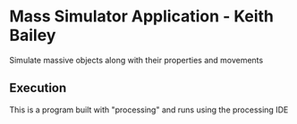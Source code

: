 # Mass Simulator Application - Keith Bailey

Simulate massive objects along with their properties and movements

## Execution

This is a program built with "processing" and runs using the processing IDE
